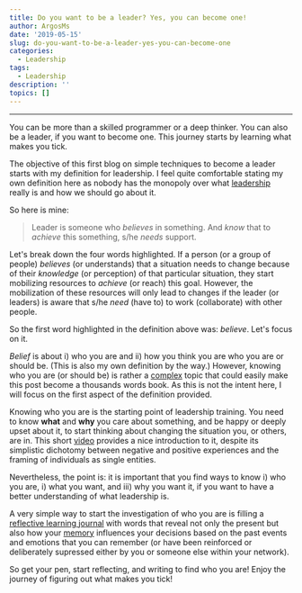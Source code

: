 ```yaml
---
title: Do you want to be a leader? Yes, you can become one!
author: ArgosMs
date: '2019-05-15'
slug: do-you-want-to-be-a-leader-yes-you-can-become-one
categories:
  - Leadership
tags:
  - Leadership
description: ''
topics: []
---
```


***

You can be more than a skilled programmer or a deep thinker. You can also be a leader, if you want to become one. This journey starts by learning what makes you tick.

The objective of this first blog on simple techniques to become a leader starts with my definition for leadership. I feel quite comfortable stating my own definition here as nobody has the monopoly over what [leadership](https://www.youtube.com/watch?v=18UVXW-x2_8) really is and how we should go about it. 

So here is mine:

> Leader is someone who *believes* in something. And *know* that to *achieve* this something, s/he *needs* support.

Let's break down the four words highlighted. If a person (or a group of people) *believes* (or understands) that a situation needs to change because of their *knowledge* (or perception) of that particular situation, they start mobilizing resources to *achieve* (or reach) this goal. However, the mobilization of these resources will only lead to changes if the leader (or leaders) is aware that s/he *need* (have to) to work (collaborate) with other people.

So the first word highlighted in the definition above was: *believe*. Let's focus on it.

*Belief* is about i) who you are and ii) how you think you are who you are or should be. (This is also my own definition by the way.) However, knowing who you are (or should be) is rather a [complex](https://www.psychologicalscience.org/observer/how-beliefs-about-the-self-shape-personality-and-behavior) topic that could easily make this post become a thousands words book. As this is not the intent here, I will focus on the first aspect of the definition provided.

Knowing who you are is the starting point of leadership training. You need to know **what** and **why** you care about something, and be happy or deeply upset about it, to start thinking about changing the situation you, or others, are in. This short [video](https://www.psychalive.org/finding-yourself/) provides a nice introduction to it, despite its simplistic dichotomy between negative and positive experiences and the framing of individuals as single entities. 

Nevertheless, the point is: it is important that you find ways to know i) who you are, i) what you want, and iii) why you want it, if you want to have a better understanding of what leadership is. 

A very simple way to start the investigation of who you are is filling a [reflective learning journal](https://www.tandfonline.com/doi/abs/10.1080/14623940600837517) with words that reveal not only the present but also how your [memory](https://journals.sagepub.com/doi/abs/10.2190/72A3-8UPY-GDB9-GX9K) influences your decisions based on the past events and emotions that you can remember (or have been reinforced or deliberately supressed either by you or someone else within your network).

So get your pen, start reflecting, and writing to find who you are! Enjoy the journey of figuring out what makes you tick!


